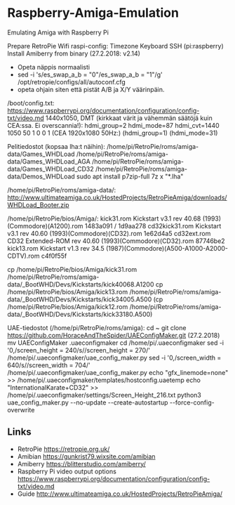 # Raspberry-Amiga-Emulation
Emulating Amiga with Raspberry Pi

Prepare RetroPie
Wifi
raspi-config:
Timezone
Keyboard
SSH (pi:raspberry)
Install Amiberry from binary (27.2.2018: v2.14)

- Opeta näppis normaalisti
- sed -i 's/es_swap_a_b = "0"/es_swap_a_b = "1"/g' /opt/retropie/configs/all/autoconf.cfg
- opeta ohjain siten että pistät A/B ja X/Y väärinpäin.

/boot/config.txt:
https://www.raspberrypi.org/documentation/configuration/config-txt/video.md
1440x1050, DMT (kirkkaat värit ja vähemmän säätöjä kuin CEA:ssa. Ei overscannia!):
hdmi_group=2
hdmi_mode=87
hdmi_cvt=1440 1050 50 1 0 0 1
(CEA 1920x1080 50Hz:)
(hdmi_group=1)
(hdmi_mode=31)

Pelitiedostot (kopsaa lha:t näihin):
/home/pi/RetroPie/roms/amiga-data/Games_WHDLoad
/home/pi/RetroPie/roms/amiga-data/Games_WHDLoad_AGA
/home/pi/RetroPie/roms/amiga-data/Games_WHDLoad_CD32
/home/pi/RetroPie/roms/amiga-data/Demos_WHDLoad
sudo apt install p7zip-full
7z x "*.lha"

/home/pi/RetroPie/roms/amiga-data/:
http://www.ultimateamiga.co.uk/HostedProjects/RetroPieAmiga/downloads/WHDLoad_Booter.zip

/home/pi/RetroPie/bios/Amiga/:
kick31.rom	Kickstart v3.1 rev 40.68 (1993)(Commodore)(A1200).rom	1483a091 / 1d9aa278
cd32kick31.rom	Kickstart v3.1 rev 40.60 (1993)(Commodore)(CD32).rom	1e62d4a5
cd32ext.rom	CD32 Extended-ROM rev 40.60 (1993)(Commodore)(CD32).rom	87746be2
kick13.rom	Kickstart v1.3 rev 34.5 (1987)(Commodore)(A500-A1000-A2000-CDTV).rom	c4f0f55f

cp /home/pi/RetroPie/bios/Amiga/kick31.rom /home/pi/RetroPie/roms/amiga-data/_BootWHD/Devs/Kickstarts/kick40068.A1200
cp /home/pi/RetroPie/bios/Amiga/kick13.rom /home/pi/RetroPie/roms/amiga-data/_BootWHD/Devs/Kickstarts/kick34005.A500
(cp /home/pi/RetroPie/bios/Amiga/kick12.rom /home/pi/RetroPie/roms/amiga-data/_BootWHD/Devs/Kickstarts/kick33180.A500)

UAE-tiedostot (/home/pi/RetroPie/roms/amiga):
cd ~
git clone https://github.com/HoraceAndTheSpider/UAEConfigMaker.git (27.2.2018)
mv UAEConfigMaker .uaeconfigmaker
cd /home/pi/.uaeconfigmaker
sed -i '0,/screen_height = 240/s//screen_height = 270/' /home/pi/.uaeconfigmaker/uae_config_maker.py
sed -i '0,/screen_width = 640/s//screen_width = 704/' /home/pi/.uaeconfigmaker/uae_config_maker.py
echo "gfx_linemode=none" >> /home/pi/.uaeconfigmaker/templates/hostconfig.uaetemp
echo "InternationalKarate+CD32" >> /home/pi/.uaeconfigmaker/settings/Screen_Height_216.txt
python3 uae_config_maker.py --no-update --create-autostartup --force-config-overwrite



## Links
- RetroPie https://retropie.org.uk/
- Amibian https://gunkrist79.wixsite.com/amibian
- Amiberry https://blitterstudio.com/amiberry/
- Raspberry Pi video output options https://www.raspberrypi.org/documentation/configuration/config-txt/video.md
- Guide http://www.ultimateamiga.co.uk/HostedProjects/RetroPieAmiga/
